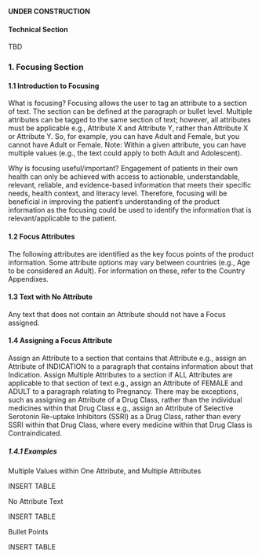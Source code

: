 **UNDER CONSTRUCTION**
#### Technical Section

TBD

### 1.	Focusing Section 

#### 1.1	Introduction to Focusing

What is focusing?
Focusing allows the user to tag an attribute to a section of text. The section can be defined at the paragraph or bullet level. Multiple attributes can be tagged to the same section of text; however, all attributes must be applicable e.g., Attribute X and Attribute Y, rather than Attribute X or Attribute Y.  So, for example, you can have Adult and Female, but you cannot have Adult or Female. 
Note: Within a given attribute, you can have multiple values (e.g., the text could apply to both Adult and Adolescent).

Why is focusing useful/important?
Engagement of patients in their own health can only be achieved with access to actionable, understandable, relevant, reliable, and evidence-based information that meets their specific needs, health context, and literacy level. Therefore, focusing will be beneficial in improving the patient’s understanding of the product information as the focusing could be used to identify the information that is relevant/applicable to the patient. 

#### 1.2	Focus Attributes 

The following attributes are identified as the key focus points of the product information. Some attribute options may vary between countries (e.g., Age to be considered an Adult). For information on these, refer to the Country Appendixes. 

#### 1.3	Text with No Attribute

Any text that does not contain an Attribute should not have a Focus assigned. 

#### 1.4	Assigning a Focus Attribute

Assign an Attribute to a section that contains that Attribute e.g., assign an Attribute of INDICATION to a paragraph that contains information about that Indication. 
Assign Multiple Attributes to a section if ALL Attributes are applicable to that section of text e.g., assign an Attribute of FEMALE and ADULT to a paragraph relating to Pregnancy. 
There may be exceptions, such as assigning an Attribute of a Drug Class, rather than the individual medicines within that Drug Class e.g., assign an Attribute of Selective Serotonin Re-uptake Inhibitors (SSRI) as a Drug Class, rather than every SSRI within that Drug Class, where every medicine within that Drug Class is Contraindicated. 

##### 1.4.1	Examples

Multiple Values within One Attribute, and Multiple Attributes 

INSERT TABLE


No Attribute Text

INSERT TABLE


Bullet Points

INSERT TABLE
